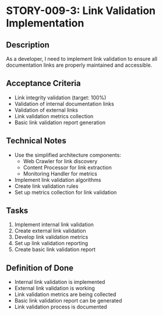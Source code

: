 # STORY-009-3: Link Validation Implementation

## Description
As a developer, I need to implement link validation to ensure all documentation links are properly maintained and accessible.

## Acceptance Criteria
- Link integrity validation (target: 100%)
- Validation of internal documentation links
- Validation of external links
- Link validation metrics collection
- Basic link validation report generation

## Technical Notes
- Use the simplified architecture components:
  - Web Crawler for link discovery
  - Content Processor for link extraction
  - Monitoring Handler for metrics
- Implement link validation algorithms
- Create link validation rules
- Set up metrics collection for link validation

## Tasks
1. Implement internal link validation
2. Create external link validation
3. Develop link validation metrics
4. Set up link validation reporting
5. Create basic link validation report

## Definition of Done
- Internal link validation is implemented
- External link validation is working
- Link validation metrics are being collected
- Basic link validation report can be generated
- Link validation process is documented 
